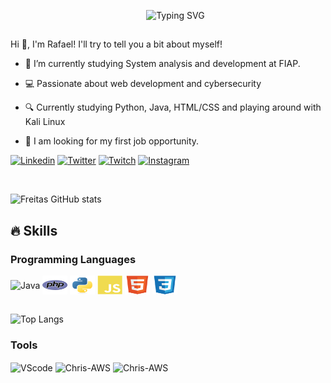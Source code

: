 <!--título-->
<div id="user-content-toc">
  <ul align="center">
        <p align="center">
          <img src="https://readme-typing-svg.herokuapp.com?font=Fira+Code&size=28&pause=50&color=7B68EE&center=true&vCenter=true&width=435&lines=Hello%2C+Everyone!;I'm+Rafael!" alt="Typing SVG" />
        </p> 
  </div>

##
<!-- Presentation -->
<p>
  Hi 👋, I'm Rafael! I'll try to tell you a bit about myself!

  - 🌱  I’m currently studying System analysis and development at FIAP.
    
  - 💻 Passionate about web development and cybersecurity 

  - 🔍 Currently studying Python, Java, HTML/CSS and playing around with Kali Linux
  
  - 🔭 I am looking for my first job opportunity.
</p>

<!-- Links -->
[![Linkedin](https://img.shields.io/badge/LinkedIn-0077B5?style=for-the-badge&logo=linkedin&logoColor=white)](https://www.linkedin.com/in/rafael-freitas-9345492b5/)
[![Twitter](https://img.shields.io/badge/Twitter-1DA1F2?style=for-the-badge&logo=twitter&logoColor=white)](https://x.com/FreitasRaff)
[![Twitch](https://img.shields.io/badge/Twitch-9146FF?style=for-the-badge&logo=twitch&logoColor=white)](https://www.twitch.tv/s0mew4y)
[![Instagram](https://img.shields.io/badge/Instagram-E4405F?style=for-the-badge&logo=instagram&logoColor=white)](https://www.instagram.com/freitas.raff/)

<br>

![Freitas GitHub stats](https://github-readme-stats.vercel.app/api?username=devfreitas&show_icons=true&theme=tokyonight)

## 🔥 Skills
<!-- Skills: Programming Languages -->
  <div style="flex-basis: 48%;">
    <h3>Programming Languages</h3> 
  <img align="center" alt="Java" height="35" width="40"src="https://cdn.jsdelivr.net/gh/devicons/devicon@latest/icons/java/java-original.svg">
  <img align="center" alt="CSS" height="30" width="40" src="https://raw.githubusercontent.com/devicons/devicon/master/icons/php/php-original.svg">
  <img align="center" alt="Python" height="30" width="40" src="https://raw.githubusercontent.com/devicons/devicon/master/icons/python/python-original.svg">
  <img align="center" alt="Js" height="30" width="40" src="https://raw.githubusercontent.com/devicons/devicon/master/icons/javascript/javascript-plain.svg">
  <img align="center" alt="HTML" height="30" width="40" src="https://raw.githubusercontent.com/devicons/devicon/master/icons/html5/html5-original.svg">
  <img align="center" alt="CSS" height="30" width="40" src="https://raw.githubusercontent.com/devicons/devicon/master/icons/css3/css3-original.svg">
  </div>
  <br>
  <div class="menu">

![Top Langs](https://github-readme-stats.vercel.app/api/top-langs/?username=devfreitas&hide_progress=true&theme=tokyonight)

  </div>
  <!-- Skills: Tools & Frameworks -->
  <div style="flex-basis: 48%;">
    <h3>️️️️️️️️️️️Tools</h3>
    <img align="center" alt="VScode" height="30" width="40" src="https://cdn.jsdelivr.net/gh/devicons/devicon/icons/vscode/vscode-original.svg">
    <img align="center" alt="Chris-AWS" height="30" width="40" src="https://cdn.jsdelivr.net/gh/devicons/devicon@latest/icons/intellij/intellij-original.svg">
    <img align="center" alt="Chris-AWS" height="30" width="40" src="https://cdn.jsdelivr.net/gh/devicons/devicon/icons/git/git-original.svg">
          
  </div>

